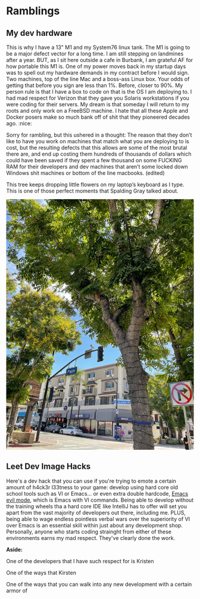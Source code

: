 # Ramblings

## My dev hardware

This is why I have a 13" M1 and my System76 linux tank. The M1 is going to be a major defect vector for a long time. I am still stepping on landmines after a year.
BUT, as I sit here outside a cafe in Burbank, I am grateful AF for how portable this M1 is.
One of my power moves back in my startup days was to spell out my hardware demands in my contract before I would sign. Two machines, top of the line Mac and a boss-ass Linux box. Your odds of getting that before you sign are less than 1%. Before, closer to 90%.
My person rule is that I have a box to code on that is the OS I am deploying to. I had mad respect for Verizon that they gave you Solaris workstations if you were coding for their servers.
My dream is that someday I will return to my roots and only work on a FreeBSD machine. I hate that all these Apple and Docker posers make so much bank off of shit that they pioneered decades ago.
:nice:

Sorry for rambling, but this ushered in a thought:
The reason that they don’t like to have you work on machines that match what you are deploying to is cost, but the resulting defects that this allows are some of the most brutal there are, and end up costing them hundreds of thousands of dollars which could have been saved if they spent a few thousand on some FUCKING RAM for their developers and dev machines that aren’t some locked down Windows shit machines or bottom of the line macbooks. (edited)

This tree keeps dropping little flowers on my laptop’s keyboard as I type. This is one of those perfect moments that Spalding Gray talked about.

![Perfect Moment](files/perfect_moment.jpg)

## Leet Dev Image Hacks

Here's a dev hack that you can use if you're trying to emote a certain amount of
h4ck3r l33tness to your game: develop using hard core old school tools such as
VI or Emacs... or even extra double hardcode,
[Emacs evil mode](https://www.emacswiki.org/emacs/Evil), which is Emacs with
VI commands. Being able to develop without the training wheels tha a hard core
IDE like IntelliJ has to offer will set you apart from the vast majority of
developers out there, including me. PLUS, being able to wage endless pointless
verbal wars over the superiority of VI over Emacs is an essential skill within
just about any development shop. Personally, anyone who starts coding strainght
from either of these environments earns my mad respect. They've clearly done
the work.

__Aside:__

One of the developers that I have such respect for is Kristen

One of the ways that Kirsten

One of the ways that you can walk into any new development with a certain armor
of
